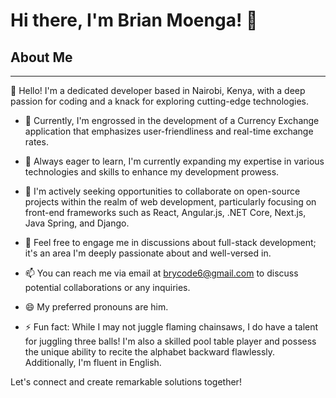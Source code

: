 # Hi there, I'm Brian Moenga! 👋

## About Me


---

👋 Hello! I'm a dedicated developer based in Nairobi, Kenya, with a deep passion for coding and a knack for exploring cutting-edge technologies.

- 🔭 Currently, I'm engrossed in the development of a Currency Exchange application that emphasizes user-friendliness and real-time exchange rates.

- 🌱 Always eager to learn, I'm currently expanding my expertise in various technologies and skills to enhance my development prowess.

- 👯 I'm actively seeking opportunities to collaborate on open-source projects within the realm of web development, particularly focusing on front-end frameworks such as React, Angular.js, .NET Core, Next.js, Java Spring, and Django.

- 💬 Feel free to engage me in discussions about full-stack development; it's an area I'm deeply passionate about and well-versed in.

- 📫 You can reach me via email at [brycode6@gmail.com](mailto:brycode6@gmail.com) to discuss potential collaborations or any inquiries.

- 😄 My preferred pronouns are him.

- ⚡ Fun fact: While I may not juggle flaming chainsaws, I do have a talent for juggling three balls! I'm also a skilled pool table player and possess the unique ability to recite the alphabet backward flawlessly. Additionally, I'm fluent in English.

Let's connect and create remarkable solutions together!

